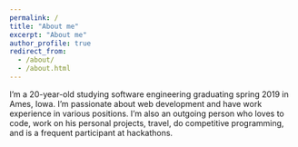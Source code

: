```yaml
---
permalink: /
title: "About me"
excerpt: "About me"
author_profile: true
redirect_from:
  - /about/
  - /about.html
---
```


I’m a 20-year-old studying software engineering graduating spring 2019 in Ames, Iowa. I’m passionate about web development and have work experience in various positions. I’m also an outgoing person who loves to code, work on his personal projects, travel, do competitive programming, and is a frequent participant at hackathons.
